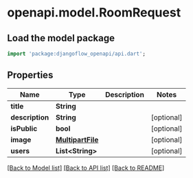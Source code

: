 # openapi.model.RoomRequest

## Load the model package

```dart
import 'package:djangoflow_openapi/api.dart';
```

## Properties

| Name            | Type                                  | Description | Notes      |
| --------------- | ------------------------------------- | ----------- | ---------- |
| **title**       | **String**                            |             |
| **description** | **String**                            |             | [optional] |
| **isPublic**    | **bool**                              |             | [optional] |
| **image**       | [**MultipartFile**](MultipartFile.md) |             | [optional] |
| **users**       | **List&lt;String&gt;**                |             | [optional] |

[[Back to Model list]](../README.md#documentation-for-models) [[Back to API list]](../README.md#documentation-for-api-endpoints) [[Back to README]](../README.md)
